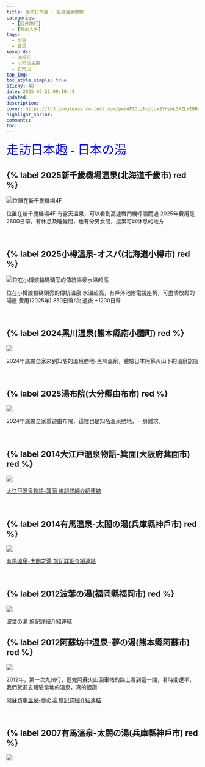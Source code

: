 ```yaml
---
title: 走訪日本趣 - 名湯溫泉體驗
categories:
  - [國外旅行]
  - [我的人生]
tags:
  - 旅遊
  - 日記
keywords:
  - 油桐花
  - 小粗坑古道
  - 石門山
top_img:
toc_style_simple: true
sticky: 48
date: 2025-06-21 09:10:48
updated:
description:
cover: https://lh3.googleusercontent.com/pw/AP1GczNppjqx2YHzmL0XZLWIBBcHtGnPqwO5LPA4VeXxavbe6woX5UkAfpU2JtL5FNIiL9upeVSMDGwVA8QWKaE2uL-SlNg6TiLfl4JCHSruyZtCqhRWdRZjM6Zz5MED6LwUR-QuNnXD4HfQ0x90loK-ItF5=w1921-h570
highlight_shrink:
comments:
toc:
---
```


<font face="標楷體" color="blue" size="6px">走訪日本趣 - 日本の湯</font>

## {% label 2025新千歲機場溫泉(北海道千歲市) red %}

![位置在新千歲機場4F](https://lh3.googleusercontent.com/pw/AP1GczO-ag7Wyu7_Nflgrf0PMxgdrnnQDqWBTOebyca7F5yvO6VwRugTTxS4gD6evljk1_O2AhoyHFnu_0gRRUDWB5xZta8l1qzybNBogeriwlO3_jWqTjM6ILHdinodrTJldhEkzX4_zyB_Nj8mmsRMKzaa=w1732-h1026)

位置在新千歲機場4F
有露天溫泉，可以看到高速戰鬥機呼嘯而過
2025年費用是2600日幣，有休息及睡覺間，也有分男女間，逛累可以休息的地方

&nbsp;

## {% label 2025小樽溫泉-オスパ(北海道小樽市) red %}

![位在小樽渡輪碼頭旁的傳統溫泉水溫超高](https://lh3.googleusercontent.com/pw/AP1GczMukGZ4zo79sY1ExerGa7oQ-6bJddLwBFp8RwxMCoXtJdEP2JU_15lh3cnrdwN3GfDhKd5EtksDQFxbk_X_psu_bre_G4E8rq7Xn4iphbBRqiIQ_tZYL7UZXCnwvQSIxwFxhpO-2HTcuOH3h8UStdj0=w1824-h1026)

位在小樽渡輪碼頭旁的傳統溫泉
水溫超高，有戶外池附電視座椅，可盡情放鬆的湯屋
費用(2025年):850日幣/次 過夜 +1200日幣

&nbsp;

## {% label 2024黑川溫泉(熊本縣南小國町) red %}

![](https://lh3.googleusercontent.com/pw/AP1GczNSSbncnCokANKPuJLqAtTnq7ky_cyA6zJH96i864jiHWgj7328oz-yk6xOvBmCsbIbSuId3okU4yDy5VzGpv81qwSh3VCgC-EA7rBY5VBf9wyn9q6XhDxFD2Kjs9NTbeVDIJsBNKfYnFlSF9WiTqvR=w1734-h1026)

2024年底帶全家來到知名的溫泉勝地-黑川溫泉，體驗日本阿蘇火山下的溫泉旅店

&nbsp;

## {% label 2025湯布院(大分縣由布市) red %}

![](https://lh3.googleusercontent.com/pw/AP1GczNC9ZUDj3kx084HL5DpqzpNmAKH9haGQlvLrcc4Gsz_7cZTaSgAblRatG_1r7Hzu4U_HB1IAM37H9XPk222rNi8eDTZYasZx_ONTgcsJvppXg_OHNLtPgKL-rAGk0ioLm0LO5I9eMORel51YarUfhgP=w1734-h1026)

2024年底帶全家重遊由布院，這裡也是知名溫泉勝地，一房難求。

&nbsp;

## {% label 2014大江戸溫泉物語-箕面(大阪府萁面市) red %}

![](https://lh5.googleusercontent.com/-YOmevEghHRI/Uxl171H-XHI/AAAAAAAASRo/2zCxu0PaLac/w1264-h844-no/2014-03-03+18.29.201037.jpg)

[大江戸溫泉物語-箕面 旅記詳細介紹連結](https://nickliu0811.github.io/2014/OsakaEasy3/#Part-4-GO%E6%B3%A1%E6%B9%AF%E5%8E%BB-%E7%AE%95%E9%9D%A2%E6%BA%AB%E6%B3%89-%E5%A4%A7%E6%B1%9F%E6%88%B6%E6%BA%AB%E6%B3%89%E7%89%A9%E8%AA%9E)

&nbsp;

## {% label 2014有馬溫泉-太閤の湯(兵庫縣神戶市) red %}

![](https://lh6.googleusercontent.com/-mc0axSd1lok/UxhgSem9_pI/AAAAAAAASBM/j-wwoKQAKs4/w1500-h844-no/CAM00939.jpg)

[有馬溫泉-太閤之湯 旅記詳細介紹連結](https://nickliu0811.github.io/2014/OsakaEasy3/#GO%E6%B3%A1%E6%B9%AF%E5%8E%BB-%E6%9C%89%E9%A6%AC%E6%BA%AB%E6%B3%89-%E5%A4%AA%E9%96%A4%E4%B9%8B%E6%B9%AF)

&nbsp;

## {% label 2012波葉の湯(福岡縣福岡市) red %}

![](https://lh5.googleusercontent.com/-NZrjMRjujfc/UxnIgljpYeI/AAAAAAAASWM/KaskyvORDo0/w1271-h844-no/2012-05-15+19.22.47.jpg)

[波葉の湯 旅記詳細介紹連結](https://nickliu0811.github.io/2012/%E6%B3%A2%E8%91%89%E4%B9%8B%E6%B9%AF/)
&nbsp;

## {% label 2012阿蘇坊中溫泉-夢の湯(熊本縣阿蘇市) red %}

![](https://lh3.googleusercontent.com/pw/AP1GczN94DUoD0WblBw91sTX9nTsH8L7jzQ8wCCynIBu__CfCJLs4LSa7gggSD9fm66-5BAgd2NGQ27Dtq7RWYnjvwqxPg3GHJmm49r1xmqER4ih-y0k7oa_RkEvsHbzdP08ssudFGl4LBK-1xFI60t57ENO=w1545-h1026)

2012年，第一次九州行，逛完阿蘇火山回車站的路上看到這一間，看時間還早，我們就進去體驗當地的溫泉，真的很讚

[阿蘇坊中溫泉-夢の湯 旅記詳細介紹連結](https://nickliu0811.github.io/2012/%E5%A4%A2%E4%B9%8B%E6%B9%AF-%E5%9D%8A%E4%B8%AD%E6%BA%AB%E6%B3%89/)

&nbsp;

## {% label 2007有馬溫泉-太閤の湯(兵庫縣神戶市) red %}

![](https://lh6.googleusercontent.com/-k4ps84LdjKQ/UxxuRLwY20I/AAAAAAAASik/WII7G6Ry22o/w1184-h888-no/2014-03-04+16.21.582005.jpg)

&nbsp;
